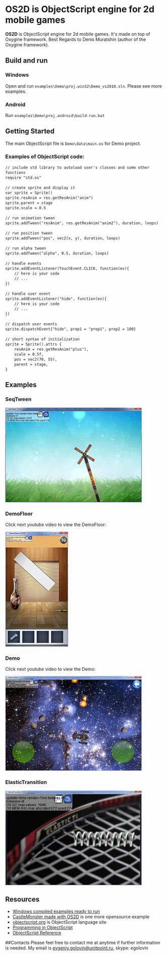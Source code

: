 # OS2D is ObjectScript engine for 2d mobile games

**OS2D** is ObjectScript engine for 2d mobile games. It's made on top of Oxygine framework.
Best Regards to Denis Muratshin (author of the Oxygine framework).

## Build and run

### Windows

Open and run <code>examples\Demo\proj.win32\Demo_vs2010.sln</code>. Please see more examples.

### Android

Run <code>examples\Demo\proj.android\build-run.bat</code>

## Getting Started

The main ObjectScript file is <code>Demo\data\main.os</code> for Demo project. 

### Examples of ObjectScript code:

	// include std library to autoload user's classes and some other functions
	require "std.os"

	// create sprite and display it
	var sprite = Sprite()
	sprite.resAnim = res.getResAnim("anim")
	sprite.parent = stage
	sprite.scale = 0.5
	
	// run animation tween
	sprite.addTween("resAnim", res.getResAnim("anim2"), duration, loops)
	
	// run position tween
	sprite.addTween("pos", vec2(x, y), duration, loops)
	
	// run alpha tween
	sprite.addTween("alpha", 0.5, duration, loops)
	
	// handle events
	sprite.addEventListener(TouchEvent.CLICK, function(ev){  
		// here is your code
		// ...
	})

	// handle user event
	sprite.addEventListener("hide", function(ev){  
		// here is your code
		// ...
	})
	
	// dispatch user events
	sprite.dispatchEvent{"hide", prop1 = "prop1", prop2 = 100}
	
	// short syntax of initialization
	sprite = Sprite().attrs {
		resAnim = res.getResAnim("plus"),
		scale = 0.5f,
		pos = vec2(70, 55),
		parent = stage,
	}
	
## Examples

### SeqTween

![Opensource SeqTween example made with OS2D](https://raw.githubusercontent.com/unitpoint/os2d-bin-win/master/SeqTween/SeqTween.jpg)

### DemoFloor

Click next youtube video to view the DemoFloor:

[![Opensource DemoFloor example made with OS2D, level 2](https://raw.githubusercontent.com/unitpoint/os2d-bin-win/master/DemoFloor/DemoFloor.jpg)](http://www.youtube.com/watch?v=rJRRq-x2uBI)

### Demo

Click next youtube video to view the Demo:

[![Opensource Demo example made with OS2D](https://raw.githubusercontent.com/unitpoint/os2d-bin-win/master/Demo/Demo.jpg)](http://www.youtube.com/watch?v=w8IdHx2uq0c)

### ElasticTransition

![Opensource ElasticTransition example made with OS2D](https://raw.githubusercontent.com/unitpoint/os2d-bin-win/master/ElasticTransition/ElasticTransition.jpg)

## Resources

* [Windows compiled examples ready to run](https://github.com/unitpoint/os2d-bin-win)
* [CastleMonster made with OS2D](https://github.com/unitpoint/CastleMonster) is one more opensource example
* [objectscript.org](https://github.com/unitpoint/objectscript.org) is ObjectScript language site
* [Programming in ObjectScript](https://github.com/unitpoint/objectscript/wiki/Programming-in-ObjectScript)
* [ObjectScript Reference](https://github.com/unitpoint/objectscript/wiki/ObjectScript-Reference)
	
##Contacts
Please feel free to contact me at anytime if further information is needed.
My email is evgeniy.golovin@unitpoint.ru, skype: egolovin